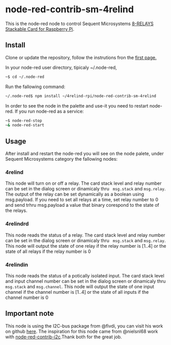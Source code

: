 # node-red-contrib-sm-4relind

This is the node-red node to control Sequent Microsystems [8-RELAYS Stackable Card for Raspberry Pi](https://sequentmicrosystems.com/product/raspberry-pi-relays-stackable-card/).

## Install

Clone or update the repository, follow the instrutions fron the [first page.](https://github.com/SequentMicrosystems/4relind-rpi)

In your node-red user directory, tipicaly ~/.node-red,

```bash
~$ cd ~/.node-red
```

Run the fallowing command:

```bash
~/.node-red$ npm install ~/4relind-rpi/node-red-contrib-sm-4relind
```

In order to see the node in the palette and use-it you need to restart node-red. If you run node-red as a service:
 ```bash
 ~$ node-red-stop
 ~& node-red-start
 ```

## Usage

After install and restart the node-red you will see on the node palete, under Sequent Microsystems category the fallowing nodes:

### 4relind
This node will turn on or off a relay. 
The card stack level and relay number can be set in the dialog screen or dinamicaly thru ``` msg.stack``` and ``` msg.relay ```. 
The output of the relay can be set dynamically as a boolean using msg.payload.
If you need to set all relays at a time, set relay number to 0 and send trhru msg.payload a value that binary corespond to the state of the relays. 

### 4relindrd
This node reads the status of a relay.
The card stack level and relay number can be set in the dialog screen or dinamicaly thru ``` msg.stack``` and ``` msg.relay ```.
This node will output the state of one relay if the relay number is [1..4] or the state of all relays if the relay number is 0

### 4relindin
This node reads the status of a potically isolated input.
The card stack level and input channel number can be set in the dialog screen or dinamicaly thru ``` msg.stack``` and ``` msg.channel ```.
This node will output the state of one input channel if the channel number is [1..4] or the state of all inputs if the channel number is 0

## Important note

This node is using the I2C-bus package from @fivdi, you can visit his work on github [here](https://github.com/fivdi/i2c-bus). 
The inspiration for this node came from @nielsnl68 work with [node-red-contrib-i2c](https://github.com/nielsnl68/node-red-contrib-i2c).Thank both for the great job.
